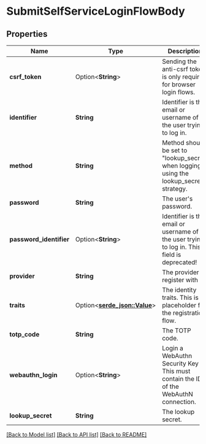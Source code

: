 # SubmitSelfServiceLoginFlowBody

## Properties

Name | Type | Description | Notes
------------ | ------------- | ------------- | -------------
**csrf_token** | Option<**String**> | Sending the anti-csrf token is only required for browser login flows. | [optional]
**identifier** | **String** | Identifier is the email or username of the user trying to log in. | 
**method** | **String** | Method should be set to \"lookup_secret\" when logging in using the lookup_secret strategy. | 
**password** | **String** | The user's password. | 
**password_identifier** | Option<**String**> | Identifier is the email or username of the user trying to log in. This field is deprecated! | [optional]
**provider** | **String** | The provider to register with | 
**traits** | Option<[**serde_json::Value**](.md)> | The identity traits. This is a placeholder for the registration flow. | [optional]
**totp_code** | **String** | The TOTP code. | 
**webauthn_login** | Option<**String**> | Login a WebAuthn Security Key  This must contain the ID of the WebAuthN connection. | [optional]
**lookup_secret** | **String** | The lookup secret. | 

[[Back to Model list]](../README.md#documentation-for-models) [[Back to API list]](../README.md#documentation-for-api-endpoints) [[Back to README]](../README.md)


